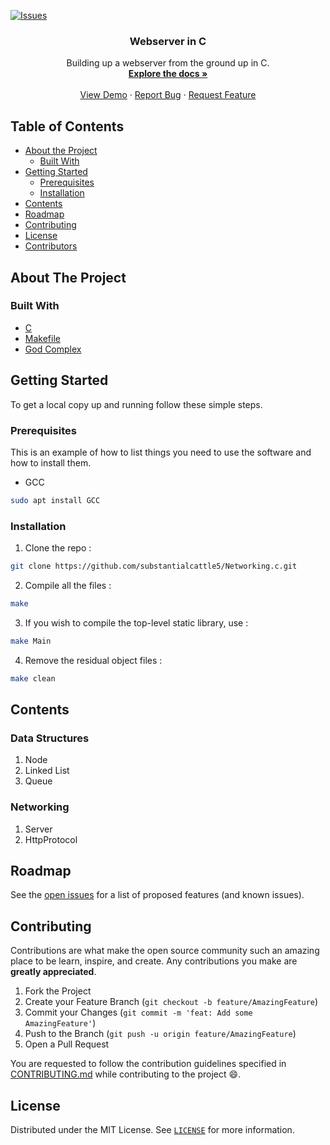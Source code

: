 [![Issues][issues-shield]][issues-url]

<!-- PROJECT LOGO -->

  <h3 align="center">Webserver in C</h3>

  <p align="center">
    Building up a webserver from the ground up in C. 
    <br />
    <a href="https://github.com/substantialcattle5/Networking.c"><strong>Explore the docs »</strong></a>
    <br />
    <br />
    <a href="https://github.com/substantialcattle5/Networking.c">View Demo</a>
    ·
    <a href="https://github.com/substantialcattle5/Networking.c/issues">Report Bug</a>
    ·
    <a href="https://github.com/substantialcattle5/Networking.c/issues">Request Feature</a>
  </p>
</p>



<!-- TABLE OF CONTENTS -->
## Table of Contents

* [About the Project](#about-the-project)
  * [Built With](#built-with)
* [Getting Started](#getting-started)
  * [Prerequisites](#prerequisites)
  * [Installation](#installation)
* [Contents](#contents)
* [Roadmap](#roadmap)
* [Contributing](#contributing)
* [License](#license)
* [Contributors](#contributors-)



<!-- ABOUT THE PROJECT -->
## About The Project

### Built With

* [C](https://devdocs.io/c/)
* [Makefile](https://www.gnu.org/software/make/manual/make.html)
* [God Complex](https://www.youtube.com/watch?v=dQw4w9WgXcQ)


<!-- GETTING STARTED -->
## Getting Started

To get a local copy up and running follow these simple steps.

### Prerequisites

This is an example of how to list things you need to use the software and how to install them.
* GCC
```sh
sudo apt install GCC
```

### Installation
 
1. Clone the repo : 
```sh
git clone https://github.com/substantialcattle5/Networking.c.git
```
2. Compile all the files :
```sh
make
```
3. If you wish  to compile the top-level static library, use :
```sh
make Main
```
4. Remove the residual object files :
```sh
make clean
```



<!-- Contents EXAMPLES -->
## Contents

### Data Structures 
1. Node
2. Linked List
3. Queue

### Networking 
1. Server
2. HttpProtocol

<!-- ROADMAP -->
## Roadmap

See the [open issues](https://github.com/substantialcattle5/Networking.c/issues) for a list of proposed features (and known issues).



<!-- CONTRIBUTING -->
## Contributing

Contributions are what make the open source community such an amazing place to be learn, inspire, and create. Any contributions you make are **greatly appreciated**.

1. Fork the Project
2. Create your Feature Branch (`git checkout -b feature/AmazingFeature`)
3. Commit your Changes (`git commit -m 'feat: Add some AmazingFeature'`)
4. Push to the Branch (`git push -u origin feature/AmazingFeature`)
5. Open a Pull Request

You are requested to follow the contribution guidelines specified in [CONTRIBUTING.md](./CONTRIBUTING.md) while contributing to the project :smile:.

<!-- LICENSE -->
## License

Distributed under the MIT License. See [`LICENSE`](./LICENSE) for more information.




<!-- MARKDOWN LINKS & IMAGES -->
<!-- https://www.markdownguide.org/basic-syntax/#reference-style-links -->
[csivitu-shield]: https://img.shields.io/badge/csivitu-csivitu-blue
[csivitu-url]: https://csivit.com
[issues-shield]: https://img.shields.io/github/issues/substantialcattle5/Networking.c.svg?style=flat-square
[issues-url]: https://github.com/substantialcattle5/Networking.c/issues

